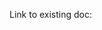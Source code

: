 <!--
Hi there! Thanks for contributing to WordPress Accessibility Documentation!

Pull Requests in this GitHub repository must be reviewed by two experienced accessibility contributors to be merged. Pull Requests should usually only reference one existing document.

-->

<!-- Insert a description of your changes here -->

Link to existing doc: <!-- insert a link to the current published version of this document here -->


